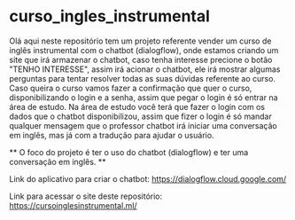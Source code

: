# curso_ingles_instrumental

Olá aqui neste repositório tem um projeto referente vender um curso de inglês instrumental com o chatbot (dialogflow), onde estamos criando um site que irá armazenar o chatbot, caso tenha interesse precione o botão "TENHO INTERESSE", assim irá acionar o chatbot,  ele irá mostrar algumas perguntas para tentar resolver todas as suas dúvidas referente ao curso. Caso queira o curso vamos fazer a confirmação que quer o curso, disponibilizando o login e a senha, assim que pegar o login é só entrar na área de estudo. 
Na área de estudo você terá que fazer o login com os dados que o chatbot disponibilizou, assim que fizer o login é só mandar qualquer mensagem que o professor chatbot irá iniciar uma conversação em inglês, mas já com a tradução para ajudar o usuário. 

** O foco do projeto é ter o uso do chatbot (dialogflow) e ter uma conversação em inglês. **

Link do aplicativo para criar o chatbot:
https://dialogflow.cloud.google.com/

Link para acessar o site deste repositório:
https://cursoinglesinstrumental.ml/

